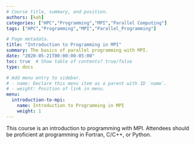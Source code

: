 ```yaml
---
# Course title, summary, and position.
authors: [kah]
categories: ["HPC","Programming","MPI","Parallel Computing"]
tags: ["HPC","Programming","MPI","Parallel_Programming"]

# Page metadata.
title: "Introduction to Programming in MPI"
summary: The basics of parallel programming with MPI.
date: "2020-05-21T00:00:00-05:00"
toc: true  # Show table of contents? true/false
type: docs

# Add menu entry to sidebar.
# - name: Declare this menu item as a parent with ID `name`.
# - weight: Position of link in menu.
menu:
  introduction-to-mpi:
    name: Introduction to Programming in MPI
    weight: 1
---
```


This course is an introduction to programming with MPI. Attendees should be proficient at programming in Fortran, C/C++, or Python.

